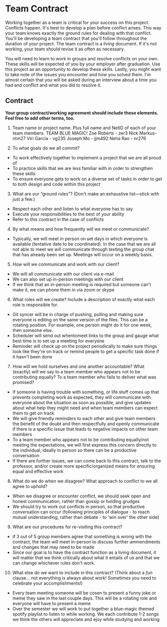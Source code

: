 # Team Contract

Working together as a team is critical for your success on this project. Conflicts happen. It's best to develop a plan before conflict arises. This way your team knows exactly the ground rules for dealing with that conflict. You'll be developing a team contract that you'll follow throughout the duration of your project. The team contract is a _living_ document. If it's not working, your team should revise it as often as necessary.

You will need to learn to work in groups and resolve conflicts on your own. These skills will be expected of you by your employer after graduation. Use this project as an opportunity to develop these skills. Lastly, you might want to take note of the issues you encounter and how you solved them. I'm almost certain that you will be asked during an interview about a time you had and conflict and what you did to resolve it.

## Contract

**Your group contract/working agreement should include these elements. Feel free to add other terms, too.**

1. Team name or project name. Plus full name and NetID of each of your team members.
   TEAM BLUE MAGIC!
   Zoe Roberts - zer3
   Nick Markus- ntm27
   Viri Garcia - vg235
   Joseph Mo - jjm492
   Neha Rao - nr276

2. To what goals do we all commit?

- To work effectively together to implement a project that we are all proud of
- To practice skills that we are less familiar with in order to strengthen these skills
- To ensure everyone gets to work on a diverse set of tasks in order to get to both design and code within this project

3. What are our “ground rules”? (Don't make an exhaustive list—stick with just a few.)

- Respect each other and listen to what everyone has to say
- Execute your responsibilities to the best of your ability
- Refer to this contract in the case of conflicts

4. By what means and how frequently will we meet or communicate?

- Typically, we will meet in person on set days in which everyone is available
  (tentative date to be coordinated). In the case that we are all not able
  to meet we will communicate through texting the group chat that has already
  been set up. Meetings will occur on a weekly basis.

5. How will we communicate and work with our client?
- We will all communicate with our client via e-mail
- We can also set up in-person meetings with our client
- If we think that an in-person meeting is required but someone can't make it, we can phone them in via zoom or skype

6. What roles will we create? Include a description of exactly what each role is responsible for.
- Git syncer will be in charge of pushing, pulling and making sure everyone is editing on the same version of the files. This can be a
rotating position. For example, one person might do it for one week, then someone else.
- Scheduler will send out whentomeet links to the group and gauge what best time is to set up a meeting for everyone
- Reminder will check up on the project periodically to make sure things look like they're on track or remind people to get a specific task done if it hasn't been done

7. How will we hold ourselves and one another accountable? What (exactly) will we say to a team member who appears not to be contributing equally? To a team member who fails to deliver what was promised?
- If someone is having trouble with something, or life stuff comes up that prevents completing work as expected, they will communicate with everyone about the situation as soon as possible, and give updates about what help they might need and when team members can expect them to get on track
- We will give friendly reminders to each other and give team members the benefit of the doubt and then respectfully and openly communicate if there is a specific issue that leads to negative impacts on other team members
- To a team member who appears not to be contributing equally/not meeting the expectations, we will first express this concern directly to the individual, ideally in person so there can be a productive conversation
- If there are further issues, we can come back to this contract, talk to the professor, and/or create more specific/organized means for ensuring equal and effective work

8. What do we do when we disagree? What approach to conflict to we all agree to uphold?
- When we disagree or encounter conflict, we should seek open and honest communication, rather than gossip or holding grudges
- We should try to work out conflicts in person, so that productive conversation can occur (following principles of dialogue - to reach mutual understanding, rather than debate - to 'win over' the other side)

9. What are our procedures for re-visiting this contract?
- if 3 out of 5 group members agree that something is wrong with the contract, the team will meet in-person to discuss further ammendments and changes that may need to be made
- Since our goal is to have the contract function as a living document, it will matter that we think critically about what it entails of us and that we can change whichever rules don't work.

10. What else do we want to include in this contract? (Think about a _fun_ clause... not everything is always about work! Sometimes you need to celebrate your accomplishments!)
- Every team meeting someone will be cosen to present a funny joke or meme they saw in the last couple days. This will be a rotating role and everyone will have to present a meme
- Over the semester we will work to put together a blue-magic themed spotify playlist to listen to while working. We each contribute 1-2 songs we think the others will appreciate and ejoy while studying and working